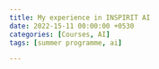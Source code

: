 ```yaml
---
title: My experience in INSPIRIT AI
date: 2022-15-11 00:00:00 +0530
categories: [Courses, AI]
tags: [summer programme, ai]

---
```


##